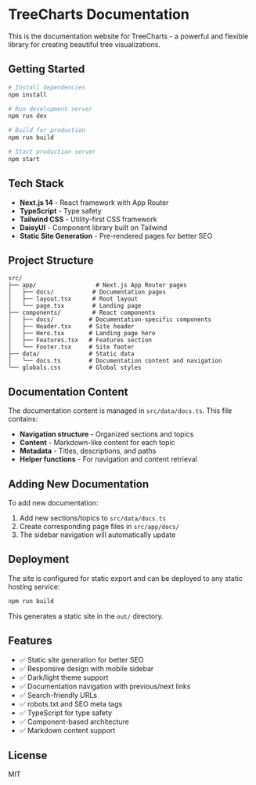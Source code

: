 # TreeCharts Documentation

This is the documentation website for TreeCharts - a powerful and flexible library for creating beautiful tree visualizations.

## Getting Started

```bash
# Install dependencies
npm install

# Run development server
npm run dev

# Build for production
npm run build

# Start production server
npm start
```

## Tech Stack

- **Next.js 14** - React framework with App Router
- **TypeScript** - Type safety
- **Tailwind CSS** - Utility-first CSS framework
- **DaisyUI** - Component library built on Tailwind
- **Static Site Generation** - Pre-rendered pages for better SEO

## Project Structure

```
src/
├── app/                 # Next.js App Router pages
│   ├── docs/           # Documentation pages
│   ├── layout.tsx      # Root layout
│   └── page.tsx        # Landing page
├── components/         # React components
│   ├── docs/          # Documentation-specific components
│   ├── Header.tsx     # Site header
│   ├── Hero.tsx       # Landing page hero
│   ├── Features.tsx   # Features section
│   └── Footer.tsx     # Site footer
├── data/              # Static data
│   └── docs.ts        # Documentation content and navigation
└── globals.css        # Global styles
```

## Documentation Content

The documentation content is managed in `src/data/docs.ts`. This file contains:

- **Navigation structure** - Organized sections and topics
- **Content** - Markdown-like content for each topic
- **Metadata** - Titles, descriptions, and paths
- **Helper functions** - For navigation and content retrieval

## Adding New Documentation

To add new documentation:

1. Add new sections/topics to `src/data/docs.ts`
2. Create corresponding page files in `src/app/docs/`
3. The sidebar navigation will automatically update

## Deployment

The site is configured for static export and can be deployed to any static hosting service:

```bash
npm run build
```

This generates a static site in the `out/` directory.

## Features

- ✅ Static site generation for better SEO
- ✅ Responsive design with mobile sidebar
- ✅ Dark/light theme support
- ✅ Documentation navigation with previous/next links
- ✅ Search-friendly URLs
- ✅ robots.txt and SEO meta tags
- ✅ TypeScript for type safety
- ✅ Component-based architecture
- ✅ Markdown content support

## License

MIT
